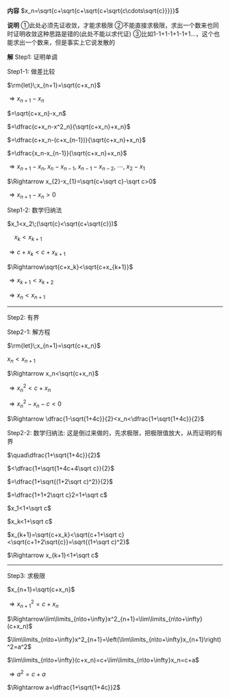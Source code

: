 **内容**
$x_n=\sqrt{c+\sqrt{c+\sqrt{c+\sqrt{c\cdots\sqrt{c}}}}}$

**说明**
①此处必须先证收敛，才能求极限
②不能直接求极限，求出一个数来也同时证明收敛这种思路是错的(此处不能以求代证)
③比如1-1+1-1+1-1+1…，这个也能求出一个数来，但是事实上它说发散的

**解**
Step1: 证明单调

Step1-1: 做差比较

$\rm{let}\;x_{n+1}=\sqrt{c+x_n}$

$\Rightarrow x_{n+1}-x_n$

$=\sqrt{c+x_n}-x_n$

$=\dfrac{c+x_n-x^2_n}{\sqrt{c+x_n}+x_n}$

$=\dfrac{c+x_n-(c+x_{n-1})}{\sqrt{c+x_n}+x_n}$

$=\dfrac{x_n-x_{n-1}}{\sqrt{c+x_n}+x_n}$

$\Rightarrow x_{n+1}-x_n,\;x_{n}-x_{n-1},\; x_{n-1}-x_{n-2},\;\cdots,\;x_{2}-x_{1}$

$\Rightarrow x_{2}-x_{1}=\sqrt{c+\sqrt c}-\sqrt c>0$

$\Rightarrow x_{n+1}-x_n>0$

Step1-2: 数学归纳法

$x_1<x_2\;(\sqrt{c}<\sqrt{c+\sqrt{c}})$

$\quad x_k<x_{k+1}$

$\Rightarrow c+x_k<c+x_{k+1}$

$\Rightarrow\sqrt{c+x_k}<\sqrt{c+x_{k+1}}$

$\Rightarrow x_{k+1}<x_{k+2}$

$\Rightarrow x_n<x_{n+1}$

---

Step2: 有界

Step2-1: 解方程

$\rm{let}\;x_{n+1}=\sqrt{c+x_n}$

$x_n<x_{n+1}$

$\Rightarrow x_n<\sqrt{c+x_n}$

$\Rightarrow x^2_n<c+x_n$

$\Rightarrow x^2_n-x_n-c<0$

$\Rightarrow \dfrac{1-\sqrt{1+4c}}{2}<x_n<\dfrac{1+\sqrt{1+4c}}{2}$

Step2-2: 数学归纳法: 这是倒过来做的，先求极限，把极限值放大，从而证明的有界

$\quad\dfrac{1+\sqrt{1+4c}}{2}$

$<\dfrac{1+\sqrt{1+4c+4\sqrt c}}{2}$

$=\dfrac{1+\sqrt{(1+2\sqrt c)^2}}{2}$

$=\dfrac{1+1+2\sqrt c}2=1+\sqrt c$

$x_1<1+\sqrt c$

$x_k<1+\sqrt c$

$x_{k+1}=\sqrt{c+x_k}<\sqrt{c+1+\sqrt c}<\sqrt{c+1+2\sqrt{c}}=\sqrt{(1+\sqrt c)^2}$

$\Rightarrow x_{k+1}<1+\sqrt c$

---

Step3: 求极限

$x_{n+1}=\sqrt{c+x_n}$

$\Rightarrow x^2_{n+1}=c+x_n$

$\Rightarrow\lim\limits_{n\to+\infty}x^2_{n+1}=\lim\limits_{n\to+\infty}(c+x_n)$

$\lim\limits_{n\to+\infty}x^2_{n+1}=\left(\lim\limits_{n\to+\infty}x_{n+1}\right)^2=a^2$

$\lim\limits_{n\to+\infty}(c+x_n)=c+\lim\limits_{n\to+\infty}x_n=c+a$

$\Rightarrow a^2=c+a$

$\Rightarrow a=\dfrac{1+\sqrt{1+4c}}2$
